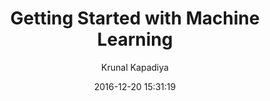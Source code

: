 ---
layout:     post
title:      Getting Started with Machine Learning
date:       2016-12-20 15:31:19
author:     Krunal Kapadiya
summary:    Carte Noire is a dark blog theme for Jekyll focusing on a clear reading experience.
categories: deck
thumbnail:  heart
tags:
 - welcome
 - to
 - carte
 - noire
---